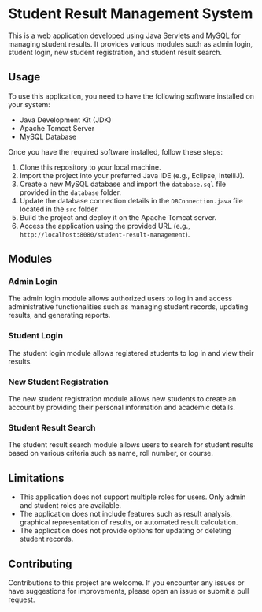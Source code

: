 # Student Result Management System

This is a web application developed using Java Servlets and MySQL for managing student results. It provides various modules such as admin login, student login, new student registration, and student result search.

## Usage

To use this application, you need to have the following software installed on your system:

- Java Development Kit (JDK)
- Apache Tomcat Server
- MySQL Database

Once you have the required software installed, follow these steps:

1. Clone this repository to your local machine.
2. Import the project into your preferred Java IDE (e.g., Eclipse, IntelliJ).
3. Create a new MySQL database and import the `database.sql` file provided in the `database` folder.
4. Update the database connection details in the `DBConnection.java` file located in the `src` folder.
5. Build the project and deploy it on the Apache Tomcat server.
6. Access the application using the provided URL (e.g., `http://localhost:8080/student-result-management`).

## Modules

### Admin Login

The admin login module allows authorized users to log in and access administrative functionalities such as managing student records, updating results, and generating reports.

### Student Login

The student login module allows registered students to log in and view their results.

### New Student Registration

The new student registration module allows new students to create an account by providing their personal information and academic details.

### Student Result Search

The student result search module allows users to search for student results based on various criteria such as name, roll number, or course.

## Limitations

- This application does not support multiple roles for users. Only admin and student roles are available.
- The application does not include features such as result analysis, graphical representation of results, or automated result calculation.
- The application does not provide options for updating or deleting student records.

## Contributing

Contributions to this project are welcome. If you encounter any issues or have suggestions for improvements, please open an issue or submit a pull request.
